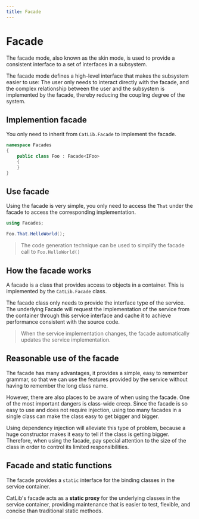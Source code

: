 ```yaml
---
title: Facade
---
```


# Facade

The facade mode, also known as the skin mode, is used to provide a consistent interface to a set of interfaces in a subsystem.

The facade mode defines a high-level interface that makes the subsystem easier to use: The user only needs to interact directly with the facade, and the complex relationship between the user and the subsystem is implemented by the facade, thereby reducing the coupling degree of the system.

## Implemention facade

You only need to inherit from `CatLib.Facade` to implement the facade.

```csharp
namespace Facades
{
    public class Foo : Facade<IFoo>
    {
    }
}
```

## Use facade

Using the facade is very simple, you only need to access the `That` under the facade to access the corresponding implementation.

```csharp
using Facades;

Foo.That.HelloWorld();
```

> The code generation technique can be used to simplify the facade call to `Foo.HelloWorld()`

## How the facade works

A facade is a class that provides access to objects in a container. This is implemented by the `CatLib.Facade` class.

The facade class only needs to provide the interface type of the service. The underlying Facade will request the implementation of the service from the container through this service interface and cache it to achieve performance consistent with the source code.

> When the service implementation changes, the facade automatically updates the service implementation.

## Reasonable use of the facade

The facade has many advantages, it provides a simple, easy to remember grammar, so that we can use the features provided by the service without having to remember the long class name.

However, there are also places to be aware of when using the facade. One of the most important dangers is class-wide creep. Since the facade is so easy to use and does not require injection, using too many facades in a single class can make the class easy to get bigger and bigger.

Using dependency injection will alleviate this type of problem, because a huge constructor makes it easy to tell if the class is getting bigger. Therefore, when using the facade, pay special attention to the size of the class in order to control its limited responsibilities.

## Facade and static functions

The facade provides a `static` interface for the binding classes in the service container.

CatLib's facade acts as a **static proxy** for the underlying classes in the service container, providing maintenance that is easier to test, flexible, and concise than traditional static methods.